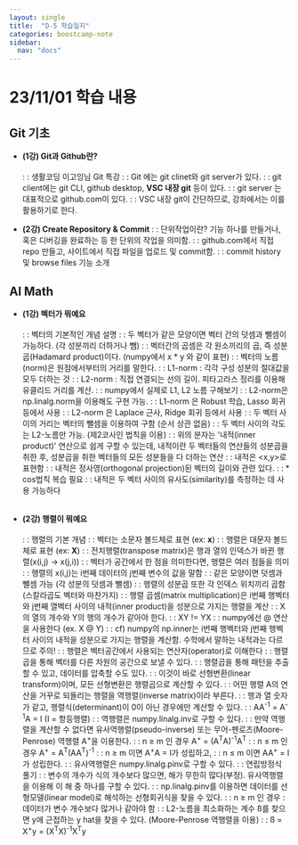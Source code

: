 ```yaml
---
layout: single
title:  "D-5 학습일지"
categories: boostcamp-note
sidebar:
  nav: "docs"
---
```


# 23/11/01 학습 내용

<h2>Git 기초</h2>

- <b>(1강) Git과 Github란?</b><br><br>
: : 생활코딩 이고잉님 Git 특강
: : Git 에는 git clinet와 git server가 있다.
: : git client에는 git CLI, github desktop, <b>VSC 내장 git</b> 등이 있다.
: : git server 는 대표적으로 github.com이 있다.
: : VSC 내장 git이 간단하므로, 강좌에서는 이를 활용하기로 한다.

- <b>(2강) Create Repository & Commit</b>
: : 단위작업이란? 기능 하나를 만들거나, 혹은 디버깅을 완료하는 등 한 단위의 작업을 의미함.
: : github.com에서 직접 repo 만들고, 사이트에서 직접 파일을 업로드 및 commit함.
: : commit history 및 browse files 기능 소개

<h2>AI Math</h2>

- <b>(1강) 벡터가 뭐예요</b><br><br>
: : 벡터의 기본적인 개념 설명
: : 두 벡터가 같은 모양이면 벡터 간의 덧셈과 뺄셈이 가능하다. (각 성분끼리 더하거나 뺌)
: : 벡터간의 곱셈은 각 원소끼리의 곱, 즉 성분곱(Hadamard product)이다. (numpy에서  x * y 와 같이 표현)
: : 벡터의 노름(norm)은 원점에서부터의 거리를 말한다.
: : L1-norm : 각각 구성 성분의 절대값을 모두 더하는 것
: : L2-norm : 직접 연결되는 선의 길이. 피타고라스 정리를 이용해 유클리드 거리를 계산.
: : numpy에서 실제로 L1, L2 노름 구해보기
: : L2-norm은 np.linalg.norm을 이용해도 구현 가능.
: : L1-norm 은 Robust 학습, Lasso 회귀 등에서 사용
: : L2-norm 은 Laplace 근사, Ridge 회귀 등에서 사용
: : 두 벡터 사이의 거리는 벡터의 뺄셈을 이용하여 구함 (순서 상관 없음)
: : 두 벡터 사이의 각도는 L2-노름만 가능. (제2코사인 법칙을 이용)
: : 위의 분자는 '내적(inner product)' 연산으로 쉽게 구할 수 있는데, 
내적이란 두 벡터들의 연산들의 성분곱을 취한 후, 성분곱을 취한 벡터들의 모든 성분들을 다 더하는 연산
: : 내적은 <x,y>로 표현함
: : 내적은 정사영(orthogonal projection)된 벡터의 길이와 관련 있다.
: : * cos법칙 복습 필요 
: : 내적은 두 벡터 사이의 유사도(similarity)를 측정하는 데 사용 가능하다
<br><br>


- <b>(2강) 행렬이 뭐예요</b><br><br>
: : 행렬의 기본 개념
: : 벡터는 소문자 볼드체로 표현 (ex: <b>x</b>)
: : 행렬은 대문자 볼드체로 표현 (ex: <b>X</b>)
: : 전치행렬(transpose matrix)은 행과 열의 인덱스가 바뀐 행렬(x(i,j) -> x(j,i))
: : 벡터가 공간에서 한 점을 의미한다면, 행렬은 여러 점들을 의미
: : 행렬의 x(i,j)는 i번째 데이터의 j번째 변수의 값을 말함
: : 같은 모양이면 덧셈과 뺄셈 가능 (각 성분의 덧셈과 뺄셈)
: : 행렬의 성분곱 또한 각 인덱스 위치끼리 곱함 (스칼라곱도 벡터와 마찬가지)
: : 행렬 곱셈(matrix multiplication)은 i번째 행벡터와 j번째 열벡터 사이의 내적(inner product)을 성분으로 가지는 행렬을 계산
: : X의 열의 개수와 Y의 행의 개수가 같아야 한다.
: : XY != YX
: : numpy에선 @ 연산을 사용한다 (ex. X @ Y)
: : cf) numpy의 np.inner는 i번째 행벡터와 j번째 행벡터 사이의 내적을 성분으로 가지는 행렬을 계산함. 수학에서 말하는 내적과는 다르므로 주의!
: : 행렬은 벡터공간에서 사용되는 연산자(operator)로 이해한다
: : 행렬곱을 통해 벡터를 다른 차원의 공간으로 보낼 수 있다.
: : 행렬곱을 통해 패턴을 추출할 수 있고, 데이터를 압축할 수도 있다.
: : 이것이 바로 선형변환(linear transform)이며, 모든 선형변환은 행렬곱으로 계산할 수 있다.
: : 어떤 행렬 A의 연산을 거꾸로 되돌리는 행렬을 역행렬(inverse matrix)이라 부른다.
: : 행과 열 숫자가 같고, 행렬식(determinant)이 0이 아닌 경우에만 계산할 수 있다.
: : AA<sup>-1</sup> = A<sup>-1</sup>A = I (I =  항등행렬)
: : 역행렬은 numpy.linalg.inv로 구할 수 있다.
: : 만약 역행렬을 계산할 수 없다면 유사역행렬(pseudo-inverse) 또는 무어-펜로즈(Moore-Penrose) 역행렬 A<sup>+</sup>을 이용한다.
: : n ≥ m 인 경우 A<sup>+</sup> = (A<sup>T</sup>A)<sup>-1</sup>A<sup>T</sup>
: : n ≤ m 인 경우 A<sup>+</sup> = A<sup>T</sup>(AA<sup>T</sup>)<sup>-1</sup>
: : n ≥ m 이면 A<sup>+</sup>A = I가 성립하고,
: : n ≤ m 이면 AA<sup>+</sup> = I가 성립한다.
: : 유사역행렬은 numpy.linalg.pinv로 구할 수 있다.
: : 연립방정식 풀기
: : 변수의 개수가 식의 개수보다 많으면, 해가 무한히 많다(부정). 유사역행렬을 이용해 이 해 중 하나를 구할 수 있다.
: : np.linalg.pinv를 이용하면 데이터를 선형모델(linear model)로 해석하는 선형회귀식을 찾을 수 있다.
: : n ≥ m 인 경우 : 데이터가 변수 개수보다 많거나 같아야 함
: : L2-노름을 최소화하는 계수 ß를 찾으면 y에 근접하는 y hat을 찾을 수 있다. (Moore-Penrose 역행렬을 이용)
: : ß = X<sup>+</sup>y = (X<sup>T</sup>X)<sup>-1</sup>X<sup>T</sup>y
